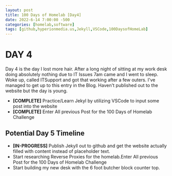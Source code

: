 ```yaml
---
layout: post
title: 100 Days of Homelab [Day4]
date: 2022-6-14 7:00:00 -500
categories: [homelab,software]
tags: [github,hyperionmedia.us,Jekyll,VSCode,100DaysofHomeLab]
---
```


# DAY 4

Day 4 is the day I lost more hair.  After a long night of sitting at my work desk doing absolutely nothing due to IT Issues 7am came and I went to sleep.  Woke up, called ITSupport and got that working after a few outers.  I've managed to get up to this entry in the Blog.  Haven't published out to the website but the day is young.

* **[COMPLETE]** Practice/Learn Jekyl by utilizing VSCode to input some post into the website
* **[COMPLETE]** Enter All previous Post for the 100 Days of Homelab Challenge

## Potential Day 5 Timeline
* **[IN-PROGRESS]** Publish Jekyll out to github and get the website actually filled with content instead of placeholder text.
* Start researching Reverse Proxies for the homelab.Enter All previous Post for the 100 Days of Homelab Challenge
* Start building my new desk with the 6 foot butcher block counter top.